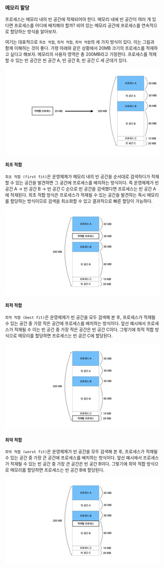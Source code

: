 ### 메모리 할당
프로세스는 메모리 내의 빈 공간에 적재되어야 한다. 메모리 내에 빈 공간이 여러 개 있다면 프로세스를 어디에 배치해야 할까? 비어 있는 메모리 공간에 프로세스를 연속적으로 할당하는 방식을 알아보자.

여기는 대표적으로 `최초 적합`, `최적 적합`, `최악 적합`의 세 가지 방식이 있다. 이는 그림과 함께 이해하는 것이 좋다. 가령 아래와 같은 상황에서 20MB 크기의 프로세스를 적재하고 싶다고 해보자. 메모리의 사용자 영역은 총 200MB라고 가정한다. 프로세스를 적재할 수 있는 빈 공간은 빈 공간 A, 빈 공간 B, 빈 공간 C 세 군데가 있다.

![메모리 할당.001.jpeg](<images/메모리 할당.001.jpeg>)

#### 최초 적합
`최초 적합 (first fit)`은 운영체제가 메모리 내의 빈 공간을 순서대로 검색하다가 적재할 수 있는 공간을 발견하면 그 공간에 프로세스를 배치하는 방식이다. 즉 운영체제가 빈 공간 A -> 빈 공간 B -> 빈 공간 C 순으로 빈 공간을 검색했다면 프로세스는 빈 공간 A에 적재된다. 최초 적합 방식은 프로세스가 적재될 수 있는 공간을 발견하는 즉시 메모리를 할당하는 방식이므로 검색을 최소화할 수 있고 결과적으로 빠른 할당이 가능하다.

![메모리 할당.002.jpeg](<images/메모리 할당.002.jpeg>)

#### 최적 적합
`최적 적합 (best fit)`은 운영체제가 빈 공간을 모두 검색해 본 후, 프로세스가 적재될 수 있는 공간 중 가장 작은 공간에 프로세스를 배치하는 방식이다. 앞선 예시에서 프로세스가 적재될 수 이는 빈 공간 중 가장 작은 공간은 빈 공간 C이다. 그렇기에 최적 적합 방식으로 메모리를 할당하면 프로세스는 빈 공간 C에 할당된다.

![메모리 할당.003.jpeg](<images/메모리 할당.003.jpeg>)

#### 최악 적합
`최악 적합 (worst fit)`은 운영체제가 빈 공간을 모두 검색해 본 후, 프로세스가 적재될 수 있는 공간 중 가장 큰 공간에 프로세스를 배치하는 방식이다. 앞선 예시에서 프로세스가 적재될 수 있는 빈 공간 중 가장 큰 공간은 빈 공간 B이다. 그렇기에 최악 적합 방식으로 메모리를 할당하면 프로세스는 빈 공간 B에 할당된다.

![메모리 할당.004.jpeg](<images/메모리 할당.004.jpeg>)

